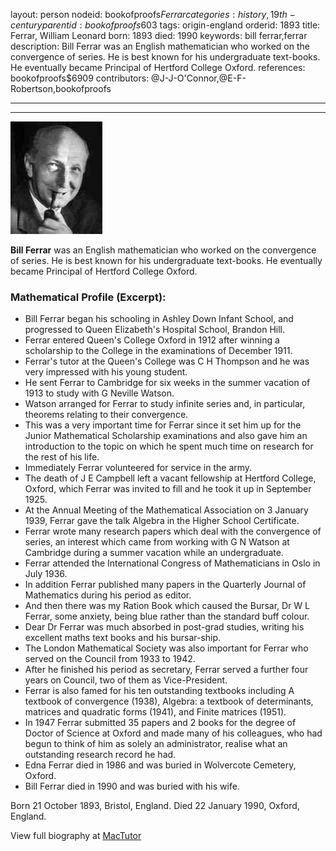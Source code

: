 layout: person
nodeid: bookofproofs$Ferrar
categories: history,19th-century
parentid: bookofproofs$603
tags: origin-england
orderid: 1893
title: Ferrar, William Leonard
born: 1893
died: 1990
keywords: bill ferrar,ferrar
description: Bill Ferrar was an English mathematician who worked on the convergence of series. He is best known for his undergraduate text-books. He eventually became Principal of Hertford College Oxford.
references: bookofproofs$6909
contributors: @J-J-O'Connor,@E-F-Robertson,bookofproofs

---



---

![Ferrar.jpg](https://github.com/bookofproofs/bookofproofs.github.io/blob/main/_sources/_assets/images/portraits/Ferrar.jpg?raw=true)

**Bill Ferrar** was an English mathematician who worked on the convergence of series.  He is best known for his undergraduate text-books. He eventually became Principal of Hertford College Oxford.

### Mathematical Profile (Excerpt):
* Bill Ferrar began his schooling in Ashley Down Infant School, and progressed to Queen Elizabeth's Hospital School, Brandon Hill.
* Ferrar entered Queen's College Oxford in 1912 after winning a scholarship to the College in the examinations of December 1911.
* Ferrar's tutor at the Queen's College was C H Thompson and he was very impressed with his young student.
* He sent Ferrar to Cambridge for six weeks in the summer vacation of 1913 to study with G Neville Watson.
* Watson arranged for Ferrar to study infinite series and, in particular, theorems relating to their convergence.
* This was a very important time for Ferrar since it set him up for the Junior Mathematical Scholarship examinations and also gave him an introduction to the topic on which he spent much time on research for the rest of his life.
* Immediately Ferrar volunteered for service in the army.
* The death of J E Campbell left a vacant fellowship at Hertford College, Oxford, which Ferrar was invited to fill and he took it up in September 1925.
* At the Annual Meeting of the Mathematical Association on 3 January 1939, Ferrar gave the talk Algebra in the Higher School Certificate.
* Ferrar wrote many research papers which deal with the convergence of series, an interest which came from working with G N Watson at Cambridge during a summer vacation while an undergraduate.
* Ferrar attended the International Congress of Mathematicians in Oslo in July 1936.
* In addition Ferrar published many papers in the Quarterly Journal of Mathematics during his period as editor.
* And then there was my Ration Book which caused the Bursar, Dr W L Ferrar, some anxiety, being blue rather than the standard buff colour.
* Dear Dr Ferrar was much absorbed in post-grad studies, writing his excellent maths text books and his bursar-ship.
* The London Mathematical Society was also important for Ferrar who served on the Council from 1933 to 1942.
* After he finished his period as secretary, Ferrar served a further four years on Council, two of them as Vice-President.
* Ferrar is also famed for his ten outstanding textbooks including A textbook of convergence (1938), Algebra: a textbook of determinants, matrices and quadratic forms (1941), and Finite matrices (1951).
* In 1947 Ferrar submitted 35 papers and 2 books for the degree of Doctor of Science at Oxford and made many of his colleagues, who had begun to think of him as solely an administrator, realise what an outstanding research record he had.
* Edna Ferrar died in 1986 and was buried in Wolvercote Cemetery, Oxford.
* Bill Ferrar died in 1990 and was buried with his wife.

Born 21 October 1893, Bristol, England. Died 22 January 1990, Oxford, England.

View full biography at [MacTutor](https://mathshistory.st-andrews.ac.uk/Biographies/Ferrar/)
